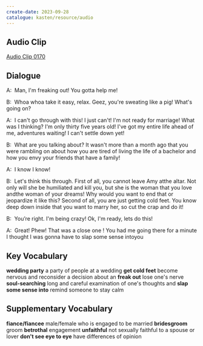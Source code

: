 ```yaml
---
create-date: 2023-09-28
catalogue: kasten/resource/audio
---
```


## Audio Clip
[Audio Clip 0170](https://archive.org/download/englishpod_all/englishpod_0170dg.mp3)

## Dialogue
A:  Man, I'm freaking out! You gotta help me! 

B:  Whoa whoa take it easy, relax. Geez, you're sweating like a pig! What's going on? 

A:  I can't go through with this! I just can't! I'm not ready for marriage! What was I thinking? I'm only thirty five years old! I've got my entire life ahead of me, adventures waiting! I can't settle down yet! 

B:  What are you talking about? It wasn't more than a month ago that you were rambling on about how you are tired of living the life of a bachelor and how you envy your friends that have a family! 

A:  I know I know! 

B:  Let's think this through.  First of all, you cannot leave Amy atthe altar. Not only will she be humiliated and kill you, but she is the woman that you love andthe woman of your dreams! Why would you want to end that or jeopardize it like this? Second of all, you are just getting cold feet. You know deep down inside that you want to marry her, so cut the crap and do it! 

B:  You’re right. I'm being crazy! Ok, I'm ready, lets do this! 

A:  Great! Phew! That was a close one ! You had me going there for a minute I thought I was gonna have to  slap some sense intoyou 

## Key Vocabulary
**wedding party**             a party of people at a wedding
**get cold feet**             become nervous and reconsider a decision about an
**freak out**                 lose one's nerve
**soul-searching**            long and careful examination of one's thoughts and
**slap some sense into**      remind someone to stay calm

## Supplementary Vocabulary
**fiance/fiancee**            male/female who is engaged to be married
**bridesgroom**               groom
**betrothal**                 engagement
**unfaithful**                not sexually faithful to a spouse or lover
**don't see eye to eye**      have differences of opinion

